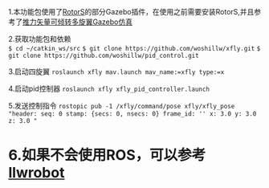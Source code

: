 1.本功能包使用了[RotorS](https://github.com/ethz-asl/rotors_simulator)的部分Gazebo插件，在使用之前需要安装RotorS,并且参考了[推力矢量可倾转多旋翼Gazebo仿真](https://github.com/LLlkaiwen/vfly)

2.获取功能包和依赖  
`$ cd ~/catkin_ws/src`
`$ git clone https://github.com/woshillw/xfly.git`
`$ git clone https://github.com/woshillw/pid_control.git`

3.启动四旋翼
`roslaunch xfly mav.launch mav_name:=xfly type:=x`

4.启动pid控制器
`roslaunch xfly xfly_pid_controller.launch `

5.发送控制指令
`rostopic pub -1 /xfly/command/pose xfly/xfly_pose "header:
seq: 0
stamp: {secs: 0, nsecs: 0}
frame_id: ''
x: 3.0
y: 3.0
z: 3.0
" `

6.如果不会使用ROS，可以参考[llwrobot](https://github.com/woshillw/llwrobot)
===

